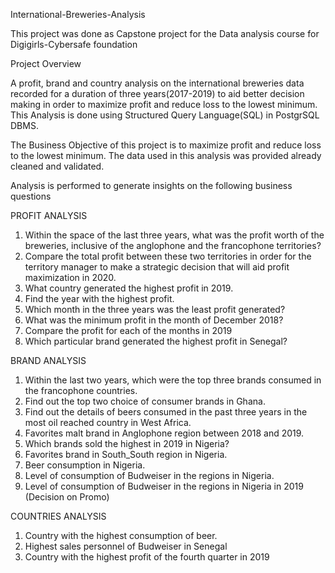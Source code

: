 International-Breweries-Analysis

This project was done as Capstone project for the Data analysis course for Digigirls-Cybersafe foundation

Project Overview

A profit, brand and country analysis on the international breweries data recorded for a duration of three years(2017-2019) to aid better decision making in order to maximize profit and reduce loss to the lowest minimum.
This Analysis is done using Structured Query Language(SQL) in PostgrSQL DBMS.

The Business Objective of this project is to maximize profit and reduce loss to the lowest minimum.
The data used in this analysis was provided already cleaned and validated.

Analysis is performed to generate insights on the following business questions

PROFIT ANALYSIS
1. Within the space of the last three years, what was the profit worth of the breweries, inclusive of the anglophone and the francophone territories?
2. Compare the total profit between these two territories in order for the territory manager to make a strategic decision that will aid profit maximization in 2020.
3. What country generated the highest profit in 2019.
4. Find the year with the highest profit.
5. Which month in the three years was the least profit generated?
6. What was the minimum profit in the month of December 2018?
7. Compare the profit for each of the months in 2019
8. Which particular brand generated the highest profit in Senegal?

BRAND ANALYSIS 
1. Within the last two years, which were the top three brands consumed in the francophone countries.
2. Find out the top two choice of consumer brands in Ghana.
3. Find out the details of beers consumed in the past three years in the most oil reached country in West Africa.
4. Favorites malt brand in Anglophone region between 2018 and 2019.
5. Which brands sold the highest in 2019 in Nigeria?
6. Favorites brand in South_South region in Nigeria.
7. Beer consumption in Nigeria.
8. Level of consumption of Budweiser in the regions in Nigeria.
9. Level of consumption of Budweiser in the regions in Nigeria in 2019 (Decision on Promo)

COUNTRIES ANALYSIS
1. Country with the highest consumption of beer.
2. Highest sales personnel of Budweiser in Senegal
3. Country with the highest profit of the fourth quarter in 2019
